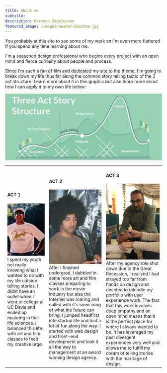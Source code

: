 ```yaml
---
title: About me
subtitle: 
description: Parveen Jagajeevan
featured_image: /images/header-aboutme.jpg
---
```


<p class="spacer1">You probably at this site to see some of my work so I'm even more flattered if you spend any time learning about me.</p>

<p>I'm a seasoned design professional who begins every project with an open mind and fierce curiosity about people and process.</p>

<p>Since I'm such a fan of film and dedicated my site to the theme, I'm going to break down my life thus far along the common story telling tactic of the 3 act structure. Learn more about it in this graphic but also learn more about how I can apply it to my own life below:
</p>
<img src="images/about-parveen.png">

<table>

<tr>
<td class="third"><h4>ACT 1</h4><img src="images/parveen-act1.png">
I spent my youth not really knowing what I wanted to do with my life outside telling stories. I didnt have an outlet when I went to college at UC Davis and ended up majoring in the life sciences. I balanced this life with art and film classes to feed my creative urge. 
</td>

<td class="third"><h4>ACT 2</h4><img src="images/parveen-act2.png"> 
After I finished undergrad, I dabbled in some more art and film classes preparing to work in the movie industry but alas the Internet was roaring and called with it's siren song of what the future can bring. I jumped headfirst into startup life and had a lot of fun along the way. I started with web design and front-end development and took it all the way to management at an award winning design agency.
</td>

<td class="third"><h4>ACT 3</h4><img src="images/parveen-act3.png">
After my agency role shut down due to the Great Recession, I realized I had strayed too far from hands on design and decided to rekindle my portfolio with user experience work. The fact that this work involves deep empathy and an open mind means that it is the perfect place for where I always wanted to be. It has leveraged my past divergent experiences very well and allows me to fulfill my dream of telling stories with the marriage of design.
</td>
</tr>

</table>